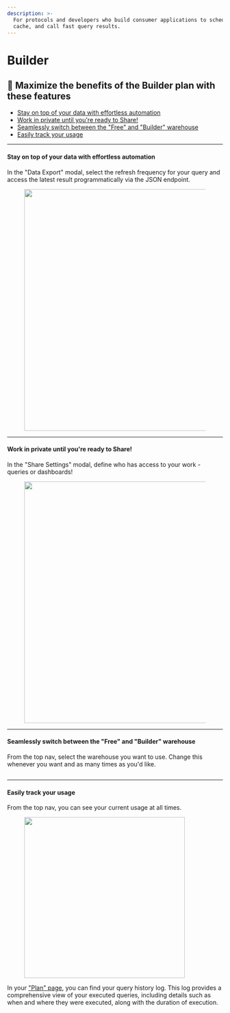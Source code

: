 ```yaml
---
description: >-
  For protocols and developers who build consumer applications to schedule,
  cache, and call fast query results.
---
```


# Builder

## 👷 Maximize the benefits of the Builder plan with these features&#x20;

* [Stay on top of your data with effortless automation](builder.md#stay-on-top-of-your-data-with-effortless-automation)
* [Work in private until you're ready to Share!](builder.md#work-in-private-until-youre-ready-to-share)
* [Seamlessly switch between the "Free" and "Builder" warehouse](builder.md#seamlessly-switch-between-the-free-and-builder-warehouse)
* [Easily track your usage](builder.md#easily-track-your-usage)



***

#### **Stay on top of your data with effortless automation**

In the "Data Export" modal, select the refresh frequency for your query and access the latest result programmatically via the JSON endpoint.&#x20;

<div align="left">

<figure><img src="../.gitbook/assets/Screenshot 2024-01-16 at 8.45.22 PM.png" alt="" width="563"><figcaption></figcaption></figure>

</div>

***

#### Work in private until you're ready to Share!

In the "Share Settings" modal, define who has access to your work - queries or dashboards!&#x20;

<div align="left">

<figure><img src="../.gitbook/assets/Screenshot 2024-01-16 at 8.52.14 PM.png" alt="" width="563"><figcaption></figcaption></figure>

</div>

***

#### Seamlessly switch between the "Free" and "Builder" warehouse

From the top nav, select the warehouse you want to use. Change this whenever you want and as many times as you'd like.&#x20;

<figure><img src="../.gitbook/assets/Screenshot 2024-01-16 at 8.41.52 PM.png" alt=""><figcaption></figcaption></figure>



***

#### Easily track your usage

From the top nav, you can see your current usage at all times.&#x20;

<div align="left">

<figure><img src="../.gitbook/assets/Screenshot 2024-01-16 at 9.02.24 PM.png" alt="" width="375"><figcaption></figcaption></figure>

</div>

In your ["Plan" page](https://staging.flipsidecrypto.xyz/settings/plan), you can find your query history log. This log provides a comprehensive view of your executed queries, including details such as when and where they were executed, along with the duration of execution.

<figure><img src="../.gitbook/assets/Screenshot 2024-01-16 at 9.06.14 PM.png" alt=""><figcaption></figcaption></figure>



